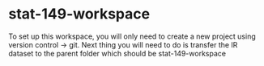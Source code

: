 # stat-149-workspace

To set up this workspace, you will only need to create a new project using version control -> git. Next thing you will need to do is transfer the IR dataset to the parent folder which should be stat-149-workspace
